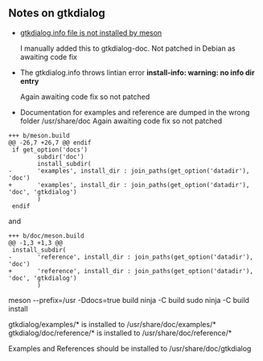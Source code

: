 ## Notes on gtkdialog

* [gtkdialog.info file is not installed by meson](https://github.com/puppylinux-woof-CE/gtkdialog/issues/158)

  I manually added this to gtkdialog-doc. Not patched in Debian as awaiting code fix
* The  gtkdialog.info throws lintian error **install-info: warning: no info dir entry**

  Again awaiting code fix so not patched

* Documentation for examples and reference are dumped in the wrong folder /usr/share/doc
  Again awaiting code fix so not patched
  
```--- a/meson.build
+++ b/meson.build
@@ -26,7 +26,7 @@ endif
 if get_option('docs')
        subdir('doc')
        install_subdir(
-       'examples', install_dir : join_paths(get_option('datadir'), 'doc')
+       'examples', install_dir : join_paths(get_option('datadir'), 'doc', 'gtkdialog')
        )
 endif
```
and 

```--- a/doc/meson.build
+++ b/doc/meson.build
@@ -1,3 +1,3 @@
 install_subdir(
-       'reference', install_dir : join_paths(get_option('datadir'), 'doc')
+       'reference', install_dir : join_paths(get_option('datadir'), 'doc', 'gtkdialog')
        )
```

meson --prefix=/usr -Ddocs=true build
ninja -C build
sudo ninja -C build install

gtkdialog/examples/* is installed to /usr/share/doc/examples/*
gtkdialog/doc/reference/* is installed to /usr/share/doc/reference/*

Examples and References should be installed to /usr/share/doc/gtkdialog
